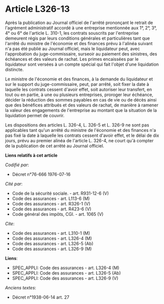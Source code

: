 # Article L326-13

Après la publication au Journal officiel de l'arrêté prononçant le retrait de l'agrément administratif accordé à une
entreprise mentionnée aux 1°, 2°, 3°, 4° ou 6° de l'article L. 310-1, les contrats souscrits par l'entreprise demeurent régis
par leurs conditions générales et particulières tant que l'arrêté du ministre de l'économie et des finances prévu à l'alinéa
suivant n'a pas été publié au Journal officiel, mais le liquidateur peut, avec l'approbation du juge-commissaire, surseoir au
paiement des sinistres, des échéances et des valeurs de rachat. Les primes encaissées par le liquidateur sont versées à un
compte spécial qui fait l'objet d'une liquidation distincte.

Le ministre de l'économie et des finances, à la demande du liquidateur et sur le support du juge-commissaire, peut, par
arrêté, soit fixer la date à laquelle les contrats cessent d'avoir effet, soit autoriser leur transfert, en tout ou en
partie, à une ou plusieurs entreprises, proroger leur échéance, décider la réduction des sommes payables en cas de vie ou de
décès ainsi que des bénéfices attribués et des valeurs de rachat, de manière à ramener la valeur des engagements de
l'entreprise au montant que la situation de la liquidation permet de couvrir.

Les dispositions des articles L. 326-4, L. 326-5 et L. 326-9 ne sont pas applicables tant qu'un arrêté du ministre de
l'économie et des finances n'a pas fixé la date à laquelle les contrats cessent d'avoir effet, et le délai de dix jours,
prévu au premier alinéa de l'article L. 326-4, ne court qu'à compter de la publication de cet arrêté au Journal officiel.

**Liens relatifs à cet article**

_Codifié par_:

  - Décret n°76-666 1976-07-16

_Cité par_:

  - Code de la sécurité sociale. - art. R931-12-6 (V)
  - Code des assurances - art. L113-6 (M)
  - Code des assurances - art. R326-1 (V)
  - Code des assurances - art. R423-6 (V)
  - Code général des impôts, CGI. - art. 1065 (V)

_Cite_:

  - Code des assurances - art. L310-1 (M)
  - Code des assurances - art. L326-4 (M)
  - Code des assurances - art. L326-5 (Ab)
  - Code des assurances - art. L326-9 (M)

**Liens**:

  - SPEC_APPLI: Code des assurances - art. L326-4 (M)
  - SPEC_APPLI: Code des assurances - art. L326-5 (Ab)
  - SPEC_APPLI: Code des assurances - art. L326-9 (V)

_Anciens textes_:

  - Décret n°1938-06-14 art. 27
